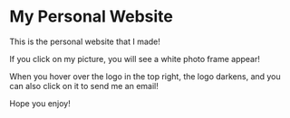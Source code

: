 # My Personal Website
This is the personal website that I made!

If you click on my picture, you will see a white photo frame appear!

When you hover over the logo in the top right, the logo darkens, and you can also click on it to send me an email!

Hope you enjoy!
